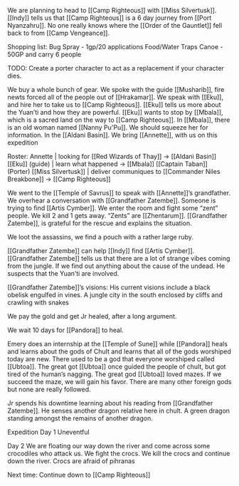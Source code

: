 We are planning to head to [[Camp Righteous]] with [[Miss Silvertusk]]. [[Indy]] tells us that [[Camp Righteous]] is a 6 day journey from [[Port Nyanzahru]]. No one really knows where the [[Order of the Gauntlet]] fell back to from [[Camp Vengeance]].

Shopping list:
Bug Spray - 1gp/20 applications
Food/Water
Traps
Canoe - 50GP and carry 6 people

TODO:
Create a porter character to act as a replacement if your character dies.

We buy a whole bunch of gear. We spoke with the guide [[Musharib]], fire newts forced all of the people out of [[Hrakamar]]. We speak with [[Eku]], and hire her to take us to [[Camp Righteous]]. [[Eku]] tells us more about the Yuan’ti and how they are powerful. [[Eku]] wants to stop by [[Mbala]], which is a sacred land on the way to [[Camp Righteous]]. In [[Mbala]], there is an old woman named [[Nanny Pu'Pu]]. We should squeeze her for information. In the [[Aldani Basin]]. We bring [[Annette]], with us on this expedition

Roster:
Annette | looking for [[Red Wizards of Thay]] -> [[Aldani Basin]]
[[Eku]] (guide) | learn what happened -> [[Mbala]]
[[Captain Taban]] (Porter)
[[Miss Silvertusk]] | deliver communiques to [[Commander Niles Breakbone]] -> [[Camp Righteous]]

We went to the [[Temple of Savrus]] to speak with [[Annette]]’s grandfather. We overhear a conversation with [[Grandfather Zatembe]]. Someone is trying to find [[Artis Cymber]]. We enter the room and fight some “zent” people. We kill 2 and 1 gets away. “Zents” are [[Zhentarum]]. [[Grandfather Zatembe]], is grateful for the rescue and explains the situation.

We loot the assassins, we find a pouch with a rather large ruby. 

[[Grandfather Zatembe]] can help [[Indy]] find [[Artis Cymber]]. [[Grandfather Zatembe]] tells us that there are a lot of strange vibes coming from the jungle. If we find out anything about the cause of the undead. He suspects that the Yuan’ti are involved.

[[Grandfather Zatembe]]’s visions:
His current visions include a black obelisk engulfed in vines.
A jungle city in the south enclosed by cliffs and crawling with snakes

We pay the gold and get Jr healed, after a long argument.

We wait 10 days for [[Pandora]] to heal.

Emery does an internship at the [[Temple of Sune]] while [[Pandora]] heals and learns about the gods of Chult and learns that all of the gods worshiped today are new. There used to be a god that everyone worshiped called [[Ubtoa]]. The great got [[Ubtoa]] once guided the people of chult, but got tired of the human’s nagging. The great god [[Ubtoa]] loved mazes. If we succeed the maze, we will gain his favor. There are many other foreign gods but none are really followed.

Jr spends his downtime learning about his reading from [[Grandfather Zatembe]]. He senses another dragon relative here in chult. A green dragon standing amongst the remains of another dragon.

Expedition
Day 1
Uneventful

Day 2
We are floating our way down the river and come across some crocodiles who attack us. We fight the crocs. We kill the crocs and continue down the river. Crocs are afraid of pihranas


Next time:
Continue down to [[Camp Righteous]]